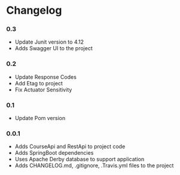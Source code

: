 # Changelog

### 0.3

- Update Junit version to 4.12
- Adds Swagger UI to the project

### 0.2

- Update Response Codes
- Add Etag to project
- Fix Actuator Sensitivity

### 0.1

- Update Pom version

### 0.0.1

- Adds CourseApi and RestApi to project code
- Adds SpringBoot dependencies
- Uses Apache Derby database to support application
- Adds CHANGELOG.md, .gitignore, .Travis.yml files to the project

